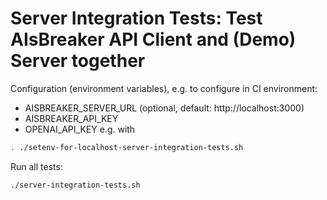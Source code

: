 Server Integration Tests: Test AIsBreaker API Client and (Demo) Server together
===============================================================================

Configuration (environment variables), e.g. to configure in CI environment:
- AISBREAKER_SERVER_URL (optional, default: http://localhost:3000)
- AISBREAKER_API_KEY
- OPENAI_API_KEY
e.g. with
```bash
. ./setenv-for-localhost-server-integration-tests.sh
```

Run all tests:
```bash
./server-integration-tests.sh
```
